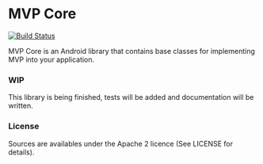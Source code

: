 # MVP Core

[![Build Status](https://travis-ci.org/benoitletondor/mvp-core.svg?branch=develop)](https://travis-ci.org/benoitletondor/mvp-core)

MVP Core is an Android library that contains base classes for implementing MVP into your application.

### WIP

This library is being finished, tests will be added and documentation will be written. 

### License

Sources are availables under the Apache 2 licence (See LICENSE for details).
